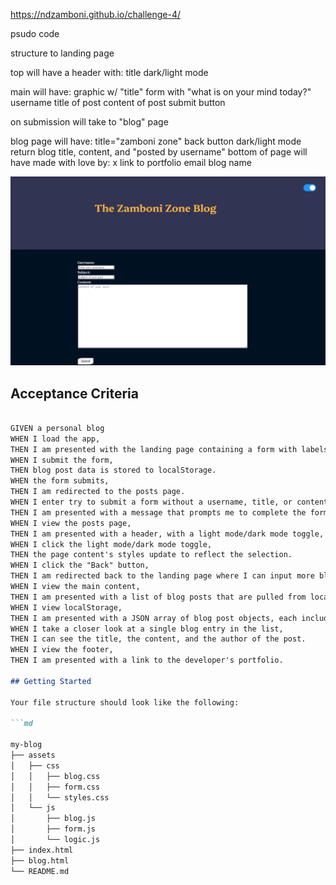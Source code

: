 
https://ndzamboni.github.io/challenge-4/

psudo code

structure to landing page

top will have a header with:
    title
    dark/light mode

main will have:
    graphic w/ "title"
    form with "what is on your mind today?"
        username
        title of post
        content of post
        submit button

on submission will take to "blog" page

blog page will have:
    title="zamboni zone"
    back button 
    dark/light mode
    return blog title, content, and "posted by username"
    bottom of page will have made with love by: x
    link to portfolio
    email
    blog name

![Alt text](./assets/blog-shot.PNG)

## Acceptance Criteria

```md

GIVEN a personal blog
WHEN I load the app,
THEN I am presented with the landing page containing a form with labels and inputs for username, blog title, and blog content.
WHEN I submit the form,
THEN blog post data is stored to localStorage.
WHEN the form submits,
THEN I am redirected to the posts page.
WHEN I enter try to submit a form without a username, title, or content,
THEN I am presented with a message that prompts me to complete the form.
WHEN I view the posts page,
THEN I am presented with a header, with a light mode/dark mode toggle, and a "Back" button.
WHEN I click the light mode/dark mode toggle,
THEN the page content's styles update to reflect the selection.
WHEN I click the "Back" button,
THEN I am redirected back to the landing page where I can input more blog entries.
WHEN I view the main content,
THEN I am presented with a list of blog posts that are pulled from localStorage.
WHEN I view localStorage,
THEN I am presented with a JSON array of blog post objects, each including the post author's username, title of the post, and post's content.
WHEN I take a closer look at a single blog entry in the list,
THEN I can see the title, the content, and the author of the post.
WHEN I view the footer,
THEN I am presented with a link to the developer's portfolio.

## Getting Started

Your file structure should look like the following:

```md

my-blog
├── assets
│   ├── css
│   │   ├── blog.css
│   │   ├── form.css
│   │   └── styles.css
│   └── js
│       ├── blog.js
│       ├── form.js
│       └── logic.js
├── index.html
├── blog.html
└── README.md
```
